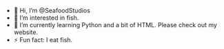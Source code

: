 - 👋 Hi, I’m @SeafoodStudios
- 👀 I’m interested in fish.
- 🌱 I’m currently learning Python and a bit of HTML. Please check out my website.
- ⚡ Fun fact: I eat fish.
